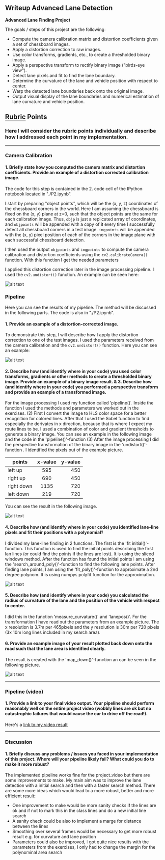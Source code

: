 ## Writeup Advanced Lane Detection

**Advanced Lane Finding Project**

The goals / steps of this project are the following:

* Compute the camera calibration matrix and distortion coefficients given a set of chessboard images.
* Apply a distortion correction to raw images.
* Use color transforms, gradients, etc., to create a thresholded binary image.
* Apply a perspective transform to rectify binary image ("birds-eye view").
* Detect lane pixels and fit to find the lane boundary.
* Determine the curvature of the lane and vehicle position with respect to center.
* Warp the detected lane boundaries back onto the original image.
* Output visual display of the lane boundaries and numerical estimation of lane curvature and vehicle position.

[//]: # (Image References)

[image1]: ./output_images/camera_calibration.png "Camera Calibration"
[image2]: ./output_images/distortion_corrected.png "Pipeline"
[image3]: ./output_images/pipeline_warp.png "Pipeline"
[image4]: ./output_images/line_detection.png "Line Detection"
[image5]: ./output_images/map_down.png "map_down"
[video1]: ./test_video.mp4 "Video"

## [Rubric](https://review.udacity.com/#!/rubrics/571/view) Points

### Here I will consider the rubric points individually and describe how I addressed each point in my implementation.  

---


### Camera Calibration

#### 1. Briefly state how you computed the camera matrix and distortion coefficients. Provide an example of a distortion corrected calibration image.

The code for this step is contained in the 2. code cell of the IPython notebook located in "./P2.ipynb".  

I start by preparing "object points", which will be the (x, y, z) coordinates of the chessboard corners in the world. Here I am assuming the chessboard is fixed on the (x, y) plane at z=0, such that the object points are the same for each calibration image.  Thus, `objp` is just a replicated array of coordinates, and `objpoints` will be appended with a copy of it every time I successfully detect all chessboard corners in a test image.  `imgpoints` will be appended with the (x, y) pixel position of each of the corners in the image plane with each successful chessboard detection.  

I then used the output `objpoints` and `imgpoints` to compute the camera calibration and distortion coefficients using the `cv2.calibrateCamera()` function. With this function I get the needed parameters  

I applied this distortion correction later in the image processing pipeline. I used the  `cv2.undistort()` function. An example can be seen here:

![alt text][image1]

### Pipeline

Here you can see the results of my pipeline. The method will be discussed in the following parts. The code is also in "./P2.ipynb".


#### 1. Provide an example of a distortion-corrected image.

To demonstrate this step, I will describe how I apply the distortion correction to one of the test images. I used the parameters received from the camera calibration and the `cv2.undistort()` function. Here you can see an example:

![alt text][image2]

#### 2. Describe how (and identify where in your code) you used color transforms, gradients or other methods to create a thresholded binary image.  Provide an example of a binary image result. & 3. Describe how (and identify where in your code) you performed a perspective transform and provide an example of a transformed image.


For the image processing I used my function called 'pipeline()'. Inside the function I used the methods and parameters we worked out in the exercises. 
(2) First I convert the image to HLS color space for a better recognition for colored lines. After that I used the Sobel function to find especially the derivates in x direction, because that is where I expect my route lines to be. I used a combination of color and gradient thresholds to generate a binary image. You can see an example in the following image and the code in the 'pipeline()'-function
(3) After the image processing I did the perspective transformation of the binary image in the 'undistort()'-function . I identified the pixels out of the example picture.


| points       | x-value           | y-value  |
| ------------- |:-------------:| -----:|
| left up      | 595 | 450 |
| right up     | 690 | 450 |
| right down   | 1135 | 720 |
| left down    | 219  | 720 |

You can see the result in the following image.

![alt text][image3]

#### 4. Describe how (and identify where in your code) you identified lane-line pixels and fit their positions with a polynomial?

I divided my lane-line finding in 2 functions. The first is the 'fit initial()'-function. This function is used to find the initial points describing the first lan lines (or could find the points if the lines are lost). It is using the sliced windows method. After the function has found the initial points I am using the 'search_around_poly()'-function to find the following lane points. After finding lane points, I am using the 'fit_poly()'-function to approximate a 2nd degree polynom. It is using numpys polyfit function for the approximation. 

![alt text][image4]

#### 5. Describe how (and identify where in your code) you calculated the radius of curvature of the lane and the position of the vehicle with respect to center.

I did this in the function 'measure_curvature()' and 'lanepos()'. For the transformation I have read out the parameters from an example picture. The x resolution is 3.7m per 465pixels and the y resolution is 30m per 720 pixels (3x 10m long lines included in my search area).

#### 6. Provide an example image of your result plotted back down onto the road such that the lane area is identified clearly.

The result is created with the 'map_down()'-function an can be seen in the following picture.

![alt text][image5]

---

### Pipeline (video)

#### 1. Provide a link to your final video output.  Your pipeline should perform reasonably well on the entire project video (wobbly lines are ok but no catastrophic failures that would cause the car to drive off the road!).

Here's a [link to my video result](./project_video.mp4)

---

### Discussion

#### 1. Briefly discuss any problems / issues you faced in your implementation of this project.  Where will your pipeline likely fail?  What could you do to make it more robust?

The implemented pipeline works fine for the project_video but there are some improvements to make. My main aim was to improve the lane detection with a initial search and then with a faster search method. There are some more ideas which would lead to a more robust, better and more efficient result:

- One improvement to make would be more sanity checks if the lines are ok and if not to mark this in the class lines and do a new initial line search
- A sanity check could be also to implement a marge for distance between the lines
- Smoothing over several frames would be necessary to get more robust result e.g. for curvature and lane position
- Parameters could also be improved, I got quite nice results with the parameters from the exercises, I only had to change the margin for the polynominal area search
